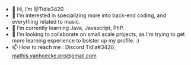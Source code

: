 - 👋 Hi, I’m @Tidia3420
- 👀 I’m interested in specializing more into back-end coding, and everything related to music.
- 🌱 I’m currently learning Java, Javascript, PhP.
- 💞️ I’m looking to collaborate on small scale projects, as I'm trying to get more learning experience to bolster up my profile. :)
- 📫 How to reach me : Discord Tidia#3420, mathis.vanhoecke.pro@gmail.com

<!---
Tidia3420/Tidia3420 is a ✨ special ✨ repository because its `README.md` (this file) appears on your GitHub profile.
You can click the Preview link to take a look at your changes.
--->
